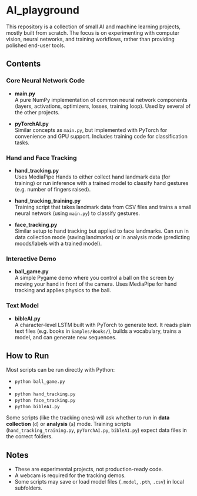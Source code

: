 # AI_playground

This repository is a collection of small AI and machine learning projects, mostly built from scratch. The focus is on experimenting with computer vision, neural networks, and training workflows, rather than providing polished end-user tools.

## Contents

### Core Neural Network Code
- **main.py**  
  A pure NumPy implementation of common neural network components (layers, activations, optimizers, losses, training loop). Used by several of the other projects.

- **pyTorchAI.py**  
  Similar concepts as `main.py`, but implemented with PyTorch for convenience and GPU support. Includes training code for classification tasks.

### Hand and Face Tracking
- **hand_tracking.py**  
  Uses MediaPipe Hands to either collect hand landmark data (for training) or run inference with a trained model to classify hand gestures (e.g. number of fingers raised).

- **hand_tracking_training.py**  
  Training script that takes landmark data from CSV files and trains a small neural network (using `main.py`) to classify gestures.

- **face_tracking.py**  
  Similar setup to hand tracking but applied to face landmarks. Can run in data collection mode (saving landmarks) or in analysis mode (predicting moods/labels with a trained model).

### Interactive Demo
- **ball_game.py**  
  A simple Pygame demo where you control a ball on the screen by moving your hand in front of the camera. Uses MediaPipe for hand tracking and applies physics to the ball.

### Text Model
- **bibleAI.py**  
  A character-level LSTM built with PyTorch to generate text. It reads plain text files (e.g. books in `Samples/Books/`), builds a vocabulary, trains a model, and can generate new sequences.

## How to Run
Most scripts can be run directly with Python:
- `python ball_game.py`
- 
- `python hand_tracking.py`
- `python face_tracking.py`
- `python bibleAI.py`

Some scripts (like the tracking ones) will ask whether to run in **data collection** (`d`) or **analysis** (`a`) mode. Training scripts (`hand_tracking_training.py`, `pyTorchAI.py`, `bibleAI.py`) expect data files in the correct folders.

## Notes
- These are experimental projects, not production-ready code.  
- A webcam is required for the tracking demos.  
- Some scripts may save or load model files (`.model`, `.pth`, `.csv`) in local subfolders.  
